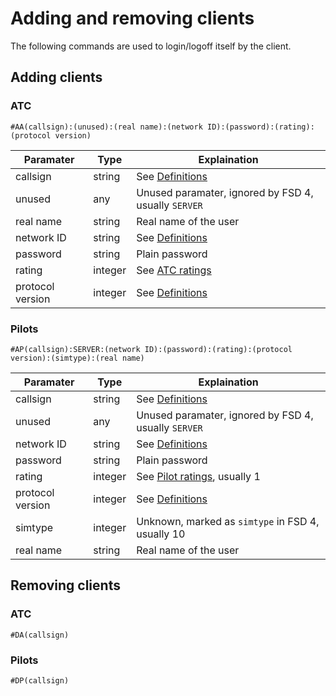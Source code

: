 # Adding and removing clients #

The following commands are used to login/logoff itself by the client.

## Adding clients ##

### ATC ###

```
#AA(callsign):(unused):(real name):(network ID):(password):(rating):(protocol version)
```

| Paramater        | Type    | Explaination                                         |
| ---------------- | ------- | ---------------------------------------------------- |
| callsign         | string  | See [Definitions](../intro/defs.md#definitions)      |
| unused           | any     | Unused paramater, ignored by FSD 4, usually `SERVER` |
| real name        | string  | Real name of the user                                |
| network ID       | string  | See [Definitions](../intro/defs.md#definitions)      |
| password         | string  | Plain password                                       |
| rating           | integer | See [ATC ratings](../intro/defs.md#atc-ratings)      |
| protocol version | integer | See [Definitions](../intro/defs.md#definitions)      |

### Pilots ###

```
#AP(callsign):SERVER:(network ID):(password):(rating):(protocol version):(simtype):(real name)
```

| Paramater        | Type    | Explaination                                                    |
| ---------------- | ------- | --------------------------------------------------------------- |
| callsign         | string  | See [Definitions](../intro/defs.md#definitions)                 |
| unused           | any     | Unused paramater, ignored by FSD 4, usually `SERVER`            |
| network ID       | string  | See [Definitions](../intro/defs.md#definitions)                 |
| password         | string  | Plain password                                                  |
| rating           | integer | See [Pilot ratings](../intro/defs.md#pilot-ratings), usually 1  |
| protocol version | integer | See [Definitions](../intro/defs.md#definitions)                 |
| simtype          | integer | Unknown, marked as `simtype` in FSD 4, usually 10               |
| real name        | string  | Real name of the user                                           |

## Removing clients ##

### ATC ###

```
#DA(callsign)
```

### Pilots ###

```
#DP(callsign)
```


